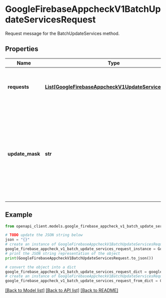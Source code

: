 # GoogleFirebaseAppcheckV1BatchUpdateServicesRequest

Request message for the BatchUpdateServices method.

## Properties

Name | Type | Description | Notes
------------ | ------------- | ------------- | -------------
**requests** | [**List[GoogleFirebaseAppcheckV1UpdateServiceRequest]**](GoogleFirebaseAppcheckV1UpdateServiceRequest.md) | Required. The request messages specifying the Services to update. A maximum of 100 objects can be updated in a batch. | [optional] 
**update_mask** | **str** | Optional. A comma-separated list of names of fields in the Services to update. Example: &#x60;display_name&#x60;. If the &#x60;update_mask&#x60; field is set in both this request and any of the UpdateServiceRequest messages, they must match or the entire batch fails and no updates will be committed. | [optional] 

## Example

```python
from openapi_client.models.google_firebase_appcheck_v1_batch_update_services_request import GoogleFirebaseAppcheckV1BatchUpdateServicesRequest

# TODO update the JSON string below
json = "{}"
# create an instance of GoogleFirebaseAppcheckV1BatchUpdateServicesRequest from a JSON string
google_firebase_appcheck_v1_batch_update_services_request_instance = GoogleFirebaseAppcheckV1BatchUpdateServicesRequest.from_json(json)
# print the JSON string representation of the object
print(GoogleFirebaseAppcheckV1BatchUpdateServicesRequest.to_json())

# convert the object into a dict
google_firebase_appcheck_v1_batch_update_services_request_dict = google_firebase_appcheck_v1_batch_update_services_request_instance.to_dict()
# create an instance of GoogleFirebaseAppcheckV1BatchUpdateServicesRequest from a dict
google_firebase_appcheck_v1_batch_update_services_request_from_dict = GoogleFirebaseAppcheckV1BatchUpdateServicesRequest.from_dict(google_firebase_appcheck_v1_batch_update_services_request_dict)
```
[[Back to Model list]](../README.md#documentation-for-models) [[Back to API list]](../README.md#documentation-for-api-endpoints) [[Back to README]](../README.md)


